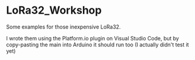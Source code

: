 # LoRa32_Workshop

Some examples for those inexpensive LoRa32.

I wrote them using the Platform.io plugin on Visual Studio Code, but by copy-pasting the main into Arduino it should run too (I actually didn't test it yet) 
